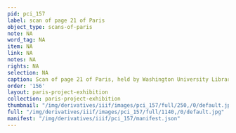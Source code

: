 ```yaml
---
pid: pci_157
label: scan of page 21 of Paris
object_type: scans-of-paris
note: NA
word_tag: NA
item: NA
link: NA
notes: NA
rights: NA
selection: NA
caption: Scan of page 21 of Paris, held by Washington University Libraries
order: '156'
layout: paris-project-exhibition
collection: paris-project-exhibition
thumbnail: "/img/derivatives/iiif/images/pci_157/full/250,/0/default.jpg"
full: "/img/derivatives/iiif/images/pci_157/full/1140,/0/default.jpg"
manifest: "/img/derivatives/iiif/pci_157/manifest.json"
---
```


